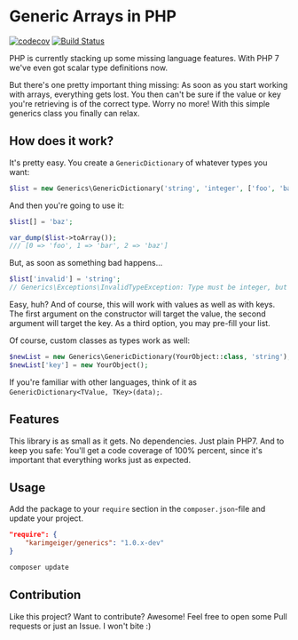 # Generic Arrays in PHP

[![codecov](https://codecov.io/gh/KarimGeiger/Generics/branch/master/graph/badge.svg)](https://codecov.io/gh/KarimGeiger/Generics)
[![Build Status](https://travis-ci.org/KarimGeiger/Generics.svg?branch=master)](https://travis-ci.org/KarimGeiger/Generics)

PHP is currently stacking up some missing language features. With PHP 7 we've even got scalar type definitions now.

But there's one pretty important thing missing: As soon as you start working with arrays, everything gets lost. You then
can't be sure if the value or key you're retrieving is of the correct type. Worry no more! With this simple generics
class you finally can relax.

## How does it work?

It's pretty easy. You create a ``GenericDictionary`` of whatever types you want:

```php
$list = new Generics\GenericDictionary('string', 'integer', ['foo', 'bar']);
```

And then you're going to use it:

```php
$list[] = 'baz';

var_dump($list->toArray());
/// [0 => 'foo', 1 => 'bar', 2 => 'baz']
```

But, as soon as something bad happens... 

```php
$list['invalid'] = 'string';
// Generics\Exceptions\InvalidTypeException: Type must be integer, but string was given.
```

Easy, huh? And of course, this will work with values as well as with keys. The first argument on the constructor will
target the value, the second argument will target the key. As a third option, you may pre-fill your list.

Of course, custom classes as types work as well:

```php
$newList = new Generics\GenericDictionary(YourObject::class, 'string');
$newList['key'] = new YourObject();
```

If you're familiar with other languages, think of it as ``GenericDictionary<TValue, TKey>(data);``.

## Features

This library is as small as it gets. No dependencies. Just plain PHP7. And to keep you safe: You'll get a code coverage
of 100% percent, since it's important that everything works just as expected.

## Usage

Add the package to your ``require`` section in the ``composer.json``-file and update your project.

```json
"require": {
    "karimgeiger/generics": "1.0.x-dev"
}
```

```sh
composer update
```

## Contribution

Like this project? Want to contribute? Awesome! Feel free to open some Pull requests or just an Issue. I won't bite :)